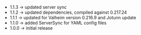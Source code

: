 * 1.1.3 -> updated server sync
* 1.1.2 -> updated dependencies, compiled against 0.217.24
* 1.1.1 -> updated for Valheim version 0.216.9 and Jotunn update
* 1.1.0 -> added ServerSync for YAML config files
* 1.0.0 -> initial release
